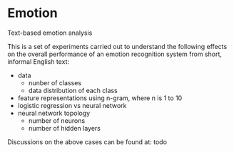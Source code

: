 # Emotion
Text-based emotion analysis

This is a set of experiments carried out to understand the following effects on the overall performance of an emotion recognition system from short, informal English text:

- data
	- nunber of classes
	- data distribution of each class
- feature representations using n-gram, where n is 1 to 10
- logistic regression vs neural network
- neural network topology
	- number of neurons
	- number of hidden layers

Discussions on the above cases can be found at: todo
